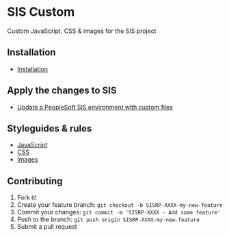 # SIS Custom

Custom JavaScript, CSS & images for the SIS project

## Installation

* [Installation](docs/installation.md)

## Apply the changes to SIS

* [Update a PeopleSoft SIS environment with custom files](docs/update_sis.md)

## Styleguides & rules

* [JavaScript](docs/styleguides/javascript.md)
* [CSS](docs/styleguides/css.md)
* [Images](docs/styleguides/images.md)

## Contributing

1. Fork it!
1. Create your feature branch: `git checkout -b SISRP-XXXX-my-new-feature`
1. Commit your changes: `git commit -m 'SISRP-XXXX - Add some feature'`
1. Push to the branch: `git push origin SISRP-XXXX-my-new-feature`
1. Submit a pull request
